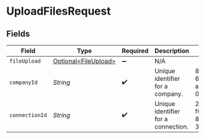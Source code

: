 # UploadFilesRequest


## Fields

| Field                                                      | Type                                                       | Required                                                   | Description                                                | Example                                                    |
| ---------------------------------------------------------- | ---------------------------------------------------------- | ---------------------------------------------------------- | ---------------------------------------------------------- | ---------------------------------------------------------- |
| `fileUpload`                                               | [Optional\<FileUpload>](../../models/shared/FileUpload.md) | :heavy_minus_sign:                                         | N/A                                                        |                                                            |
| `companyId`                                                | *String*                                                   | :heavy_check_mark:                                         | Unique identifier for a company.                           | 8a210b68-6988-11ed-a1eb-0242ac120002                       |
| `connectionId`                                             | *String*                                                   | :heavy_check_mark:                                         | Unique identifier for a connection.                        | 2e9d2c44-f675-40ba-8049-353bfcb5e171                       |